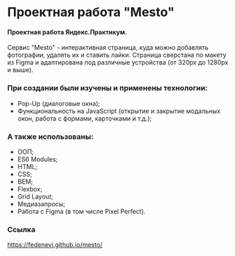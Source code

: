# Проектная работа "Mesto"

#### Проектная работа Яндекс.Практикум.

Сервис "Mesto" - интерактивная страница, куда можно добавлять фотографии, удалять их и ставить лайки. Страница сверстана по макету из Figma и адаптирована под различные устройства (от 320px до 1280px и выше).

### При создании были изучены и применены технологии:

- Pop-Up (диалоговые окна);
- Функциональность на JavaScript (открытие и закрытие модальных окон, работа с формами, карточками и т.д.);

### А также использованы:

- ООП;
- ES6 Modules;
- HTML;
- CSS;
- BEM;
- Flexbox;
- Grid Layout;
- Медиазапросы;
- Работа с Figma (в том числе Pixel Perfect).

### Ссылка 
https://fedenevi.github.io/mesto/